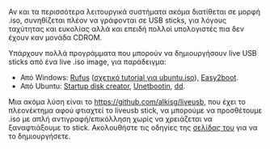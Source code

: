 Αν και τα περισσότερα λειτουργικά συστήματα ακόμα διατίθεται σε μορφή
.iso, συνηθίζεται πλέον να γράφονται σε USB sticks, για λόγους ταχύτητας
και ευκολίας αλλά και επειδή πολλοί υπολογιστές πια δεν έχουν καν μονάδα
CDROM.

Υπάρχουν πολλά προγράμματα που μπορούν να δημιουργήσουν live USB sticks
από ένα live .iso image, για παράδειγμα:

  - Από Windows: [Rufus](https://rufus.ie/) ([σχετικό tutorial για
    ubuntu.iso](https://ubuntu.com/tutorials/tutorial-create-a-usb-stick-on-windows)),
    [Easy2boot](https://www.easy2boot.com/).
  - Από Ubuntu: [Startup disk
    creator](https://ubuntu.com/tutorials/tutorial-create-a-usb-stick-on-ubuntu),
    [Unetbootin](https://fossbytes.com/create-bootable-usb-media-from-iso-ubuntu/),
    [dd](https://fossbytes.com/create-bootable-usb-media-from-iso-ubuntu/).

Μια ακόμα λύση είναι το <https://github.com/alkisg/liveusb>, που έχει το
πλεονέκτημα αφού φτιαχτεί το liveusb stick, να μπορούμε να προσθέτουμε
.iso με απλή αντιγραφή/επικόλληση χωρίς να χρειάζεται να ξαναφτιάξουμε
το stick. Ακολουθήστε τις οδηγίες της [σελίδας
του](https://github.com/alkisg/liveusb) για να το δημιουργήσετε.